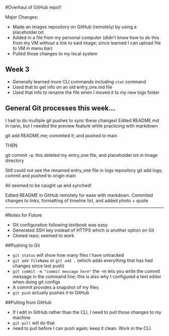 #Overhaul of GitHub repo!!

Major Changes:
* Made an images repository on GitHub (remotely) by using a placeholder.txt
* Added in a file from my personal computer (didn't know how to do this from my VM without a link to said image; since learned I can upload file to VM in menu bar)
* Pulled those changes to my local system

## Week 3
* Generally learned more CLI commands including `stat` command
* Used that to get info on an old entry_one.md file
* Used that info to rename the file when I moved it to my new logs folder

## General Git processes this week...
I had to do multiple git pushes to sync these changes!
Edited README.md in nano, but I needed the preview feature while practicing with markdown

git add README.me; commited it; and pushed to main

THEN

git commit -a; this deleted my entry_one file, and placeholder.txt in Image directory

Still could not see the renamed entry_one file in logs repository 
git add logs; commit and pushed to origin main

All seemed to be caught up and synched!

Edited README in GitHub remotely for ease with markdown.
Commited changes to links, formatting of timeline list, and added photo + quote

---
#Notes for Future
* Git configuration following textbook was easy
* Generated SSH key instead of HTTPS which is another option on Git
* Cloned repo; seemed to work

##Pushing to Git
* `git status` will show how many files I have untracked
* `git add fileName` or `git add .` (which adds everything that has had changes since last push)
* `git commit -m "commit message here"` the -m lets you write the commit message in the command line; this is also why I configured a text editor when doing git configs
* A commit provides a snapshot of my files
* `git push` actually pushes it to GitHub 

##Pulling from GitHub
* If I edit in GitHub rather than the CLI, I need to pull those changes to my machine
* `git pull` will do that
* need to pull before I can push again; keep it clean. Work in the CLI.

